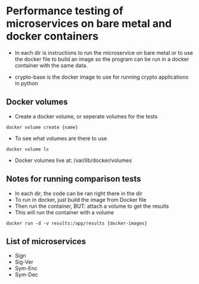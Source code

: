 # Performance testing of microservices on bare metal and docker containers

- In each dir is instructions to run the microservice on bare metal or to use
  the docker file to build an image so the program can be run in a docker
  container with the same data.

- crypto-base is the docker image to use for running crypto applications in
  python

## Docker volumes
- Create a docker volume, or seperate volumes for the tests
```
docker volume create {name}
```
- To see what volumes are there to use
```
docker volume ls
```
- Docker volumes live at: /var/lib/docker/volumes

## Notes for running comparison tests
- In each dir, the code can be ran right there in the dir
- To run in docker, just build the image from Docker file
- Then run the container, BUT: attach a volume to get the results
- This will run the container with a volume
```
docker run -d -v results:/app/results {docker-images}
```

## List of microservices
- Sign
- Sig-Ver
- Sym-Enc
- Sym-Dec

